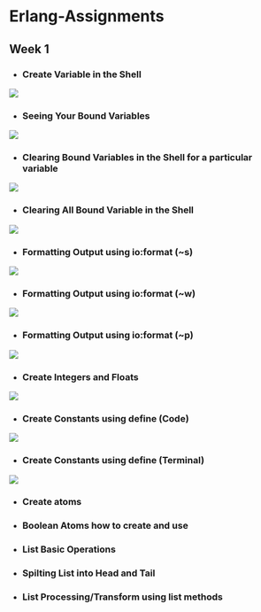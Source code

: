 # Erlang-Assignments
## Week 1

- ### Create Variable in the Shell

![](Screenshots/Create%20Variables%20in%20the%20Shell.png)
    
- ### Seeing Your Bound Variables

![](Screenshots/Seeing%20Your%20Bound%20Variables.png)
    
- ### Clearing Bound Variables in the Shell for a particular variable

![](Screenshots/Clearing%20Bound%20Variables%20in%20the%20Shell%20for%20a%20Particular%20Variable.png)

- ### Clearing All Bound Variable in the Shell

![](Screenshots/Clearing%20All%20Bound%20Variable%20in%20the%20Shell.png)
    
- ### Formatting Output using io:format (~s)

![](Screenshots/Formatting%20Output%20using%20io:format%201.png)

- ### Formatting Output using io:format (~w)

![](Screenshots/Formatting%20Output%20using%20io:format%202.png)

- ### Formatting Output using io:format (~p)

![](Screenshots/Formatting%20Output%20using%20io:format%203.png)
    
- ### Create Integers and Floats

![](Screenshots/Create%20Integers%20and%20Floats.png)
    
- ### Create Constants using define (Code)

![](Screenshots/Constants%20Using%20Define%20ERL.png)

- ### Create Constants using define (Terminal)

![](Screenshots/Constants%20Using%20Define%20Terminal.png)

- ### Create atoms
    
- ### Boolean Atoms how to create and use
    
- ### List Basic Operations
    
- ### Spilting List into Head and Tail
    
- ### List Processing/Transform using list methods
